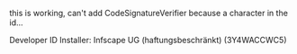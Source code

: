 this is working, can't add CodeSignatureVerifier because a character in the id...

Developer ID Installer: Infscape UG (haftungsbeschränkt) (3Y4WACCWC5)
